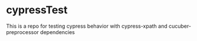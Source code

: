 # cypressTest
This is a repo for testing cypress behavior with cypress-xpath and cucuber-preprocessor dependencies
